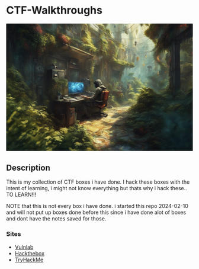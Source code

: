 # CTF-Walkthroughs

![img](https://github.com/suljov/CTF-Walkthroughs/blob/main/9xT46w4A.jpg)

## Description
This is my collection of CTF boxes i have done. I hack these boxes with the intent of learning, i might not know everything but thats why i hack these.. TO LEARN!!!

NOTE that this is not every box i have done. i started this repo 2024-02-10 and will not put up boxes done before this since i have done alot of boxes and dont have the notes saved for those. 


### Sites
* [Vulnlab](https://github.com/suljov/CTF-Walkthroughs/blob/main/vulnlab)
* [Hackthebox](https://github.com/suljov/CTF-Walkthroughs/tree/main/hackthebox)
* [TryHackMe](https://github.com/suljov/CTF-Walkthroughs/tree/main/tryhackme)
